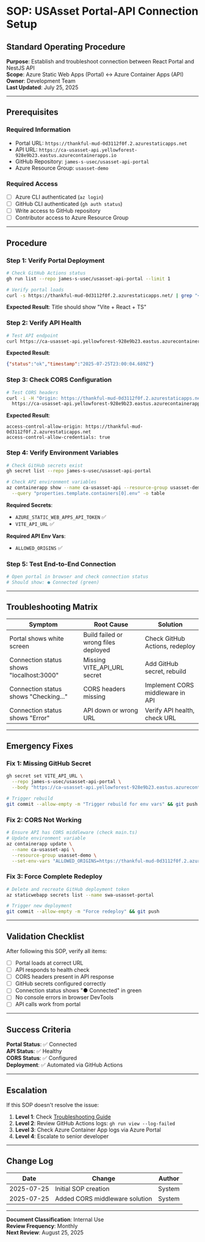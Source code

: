# SOP: USAsset Portal-API Connection Setup

## Standard Operating Procedure
**Purpose**: Establish and troubleshoot connection between React Portal and NestJS API  
**Scope**: Azure Static Web Apps (Portal) ↔ Azure Container Apps (API)  
**Owner**: Development Team  
**Last Updated**: July 25, 2025

---

## Prerequisites

### Required Information
- Portal URL: `https://thankful-mud-0d3112f0f.2.azurestaticapps.net`
- API URL: `https://ca-usasset-api.yellowforest-928e9b23.eastus.azurecontainerapps.io`
- GitHub Repository: `james-s-usec/usasset-api-portal`
- Azure Resource Group: `usasset-demo`

### Required Access
- [ ] Azure CLI authenticated (`az login`)
- [ ] GitHub CLI authenticated (`gh auth status`)
- [ ] Write access to GitHub repository
- [ ] Contributor access to Azure Resource Group

---

## Procedure

### Step 1: Verify Portal Deployment

```bash
# Check GitHub Actions status
gh run list --repo james-s-usec/usasset-api-portal --limit 1

# Verify portal loads
curl -s https://thankful-mud-0d3112f0f.2.azurestaticapps.net/ | grep "<title>"
```

**Expected Result**: Title should show "Vite + React + TS"

### Step 2: Verify API Health

```bash
# Test API endpoint
curl https://ca-usasset-api.yellowforest-928e9b23.eastus.azurecontainerapps.io/v1/health
```

**Expected Result**: 
```json
{"status":"ok","timestamp":"2025-07-25T23:00:04.689Z"}
```

### Step 3: Check CORS Configuration

```bash
# Test CORS headers
curl -i -H "Origin: https://thankful-mud-0d3112f0f.2.azurestaticapps.net" \
  https://ca-usasset-api.yellowforest-928e9b23.eastus.azurecontainerapps.io/v1/health | grep -i access-control
```

**Expected Result**:
```
access-control-allow-origin: https://thankful-mud-0d3112f0f.2.azurestaticapps.net
access-control-allow-credentials: true
```

### Step 4: Verify Environment Variables

```bash
# Check GitHub secrets exist
gh secret list --repo james-s-usec/usasset-api-portal

# Check API environment variables
az containerapp show --name ca-usasset-api --resource-group usasset-demo \
  --query "properties.template.containers[0].env" -o table
```

**Required Secrets**:
- `AZURE_STATIC_WEB_APPS_API_TOKEN` ✅
- `VITE_API_URL` ✅

**Required API Env Vars**:
- `ALLOWED_ORIGINS` ✅

### Step 5: Test End-to-End Connection

```bash
# Open portal in browser and check connection status
# Should show: ● Connected (green)
```

---

## Troubleshooting Matrix

| Symptom | Root Cause | Solution |
|---------|------------|----------|
| Portal shows white screen | Build failed or wrong files deployed | Check GitHub Actions, redeploy |
| Connection status shows "localhost:3000" | Missing VITE_API_URL secret | Add GitHub secret, rebuild |
| Connection status shows "Checking..." | CORS headers missing | Implement CORS middleware in API |
| Connection status shows "Error" | API down or wrong URL | Verify API health, check URL |

---

## Emergency Fixes

### Fix 1: Missing GitHub Secret
```bash
gh secret set VITE_API_URL \
  --repo james-s-usec/usasset-api-portal \
  --body "https://ca-usasset-api.yellowforest-928e9b23.eastus.azurecontainerapps.io"

# Trigger rebuild
git commit --allow-empty -m "Trigger rebuild for env vars" && git push
```

### Fix 2: CORS Not Working
```bash
# Ensure API has CORS middleware (check main.ts)
# Update environment variable
az containerapp update \
  --name ca-usasset-api \
  --resource-group usasset-demo \
  --set-env-vars "ALLOWED_ORIGINS=https://thankful-mud-0d3112f0f.2.azurestaticapps.net"
```

### Fix 3: Force Complete Redeploy
```bash
# Delete and recreate GitHub deployment token
az staticwebapp secrets list --name swa-usasset-portal

# Trigger new deployment
git commit --allow-empty -m "Force redeploy" && git push
```

---

## Validation Checklist

After following this SOP, verify all items:

- [ ] Portal loads at correct URL
- [ ] API responds to health check
- [ ] CORS headers present in API response
- [ ] GitHub secrets configured correctly
- [ ] Connection status shows "● Connected" in green
- [ ] No console errors in browser DevTools
- [ ] API calls work from portal

---

## Success Criteria

**Portal Status**: ✅ Connected  
**API Status**: ✅ Healthy  
**CORS Status**: ✅ Configured  
**Deployment**: ✅ Automated via GitHub Actions

---

## Escalation

If this SOP doesn't resolve the issue:

1. **Level 1**: Check [Troubleshooting Guide](./TROUBLESHOOTING.md)
2. **Level 2**: Review GitHub Actions logs: `gh run view --log-failed`
3. **Level 3**: Check Azure Container App logs via Azure Portal
4. **Level 4**: Escalate to senior developer

---

## Change Log

| Date | Change | Author |
|------|--------|--------|
| 2025-07-25 | Initial SOP creation | System |
| 2025-07-25 | Added CORS middleware solution | System |

---

**Document Classification**: Internal Use  
**Review Frequency**: Monthly  
**Next Review**: August 25, 2025